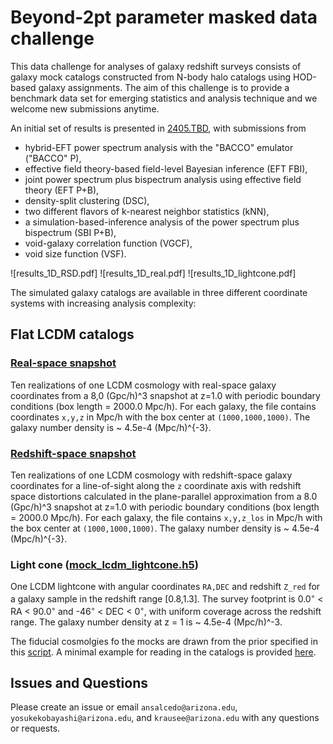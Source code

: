 # Beyond-2pt parameter masked data challenge

This data challenge for analyses of galaxy redshift surveys consists of galaxy mock catalogs constructed from N-body halo catalogs using HOD-based galaxy assignments. The aim of this challenge is to provide a benchmark data set for emerging statistics and analysis technique and we welcome new submissions anytime.

An initial set of results is presented in [2405.TBD](https://arxiv.org/abs/2405.TBD), with submissions from 
- hybrid-EFT power spectrum analysis with the "BACCO" emulator ("BACCO" P),
- effective field theory-based field-level Bayesian inference (EFT FBI),
- joint power spectrum plus bispectrum analysis using effective field theory (EFT P+B),
- density-split clustering (DSC),
- two different flavors of k-nearest neighbor statistics (kNN),
- a simulation-based-inference analysis of the power spectrum plus bispectrum (SBI P+B),
- void-galaxy correlation function (VGCF),
- void size function (VSF).

![results_1D_RSD.pdf]
![results_1D_real.pdf]
![results_1D_lightcone.pdf]

The simulated galaxy catalogs are available in three different coordinate systems with increasing analysis complexity:


## Flat LCDM catalogs

### [Real-space snapshot](https://github.com/ANSalcedo/Beyond2ptMock/tree/main/LCDM_lightcone)

Ten realizations of one LCDM cosmology with real-space galaxy coordinates from a 8,0 (Gpc/h)^3 snapshot at z=1.0 with periodic boundary conditions (box length = 2000.0 Mpc/h). For each galaxy, the file contains coordinates ``x,y,z`` in Mpc/h with the box center at ``(1000,1000,1000)``. The galaxy number density is ~ 4.5e-4 (Mpc/h)^{-3}.

### [Redshift-space snapshot](https://github.com/ANSalcedo/Beyond2ptMock/tree/main/LCDM_redshift_space)

Ten realizations of one LCDM cosmology with redshift-space galaxy coordinates for a line-of-sight along the ``z`` coordinate axis with redshift space distortions calculated in the plane-parallel approximation from a 8.0 (Gpc/h)^3 snapshot at z=1.0 with periodic boundary conditions (box length = 2000.0 Mpc/h). For each galaxy, the file contains ``x,y,z_los`` in Mpc/h with the box center at ``(1000,1000,1000)``. The galaxy number density is ~ 4.5e-4 (Mpc/h)^{-3}.

### Light cone ([mock_lcdm_lightcone.h5](https://github.com/ANSalcedo/Beyond2ptMock/blob/main/LCDM_lightcone/mock_lcdm_lightcone.h5))

One LCDM lightcone with angular coordinates ``RA,DEC`` and redshift ``Z_red`` for a galaxy sample in the redshift range [0.8,1.3]. The survey footprint is 0.0<sup>&#9702;</sup> < RA < 90.0<sup>&#9702;</sup> and -46<sup>&#9702;</sup> < DEC < 0<sup>&#9702;</sup>, with uniform coverage across the redshift range. The galaxy number density at z = 1 is ~ 4.5e-4 (Mpc/h)^-3.


The fiducial cosmolgies fo the mocks are drawn from the prior specified in this [script](https://github.com/ANSalcedo/Beyond2ptMock/blob/main/parameters_theta_s_constrained.ipynb). A minimal example for reading in the catalogs is provided [here](https://github.com/ANSalcedo/Beyond2ptMock/blob/main/read_hdf5_example.py).
## Issues and Questions

Please create an issue or email ```ansalcedo@arizona.edu```, ```yosukekobayashi@arizona.edu```, and ```krausee@arizona.edu``` with any questions or requests.
